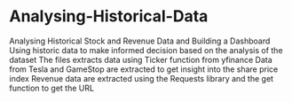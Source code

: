# Analysing-Historical-Data
Analysing Historical Stock and Revenue Data and Building a Dashboard
Using historic data to make informed decision based on the analysis of the dataset 
The files extracts data using Ticker function from yfinance 
Data from Tesla and GameStop are extracted to get insight into the share price index
Revenue data are extracted using the Requests library and the get function to get the URL

